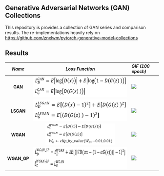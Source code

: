 ## Generative Adversarial Networks (GAN) Collections

This repository is provides a collection of GAN series and comparison results.
The re-implementations heavily rely on https://github.com/znxlwm/pytorch-generative-model-collections

## Results
*Name* | *Loss Function* | *GIF (100 epoch)*
:---: | :---: | :--- |
**GAN**     | <img src = 'assets/equations/GAN.png' height = '70px'>       | <img src = 'assets/svhn_results/gan_animation.gif' height = '200px'>
**LSGAN**   | <img src = 'assets/equations/LSGAN.png' height = '70px'>     | <img src = 'assets/svhn_results/lsgan_animation.gif' height = '200px'>
**WGAN**    | <img src = 'assets/equations/WGAN.png' height = '70px'>      | <img src = 'assets/svhn_results/wgan_animation.gif' height = '200px'>
**WGAN_GP** | <img src = 'assets/equations/WGAN_GP.png' height = '70px'>   | <img src = 'assets/svhn_results/wgan_gp_animation.gif' height = '200px'>



